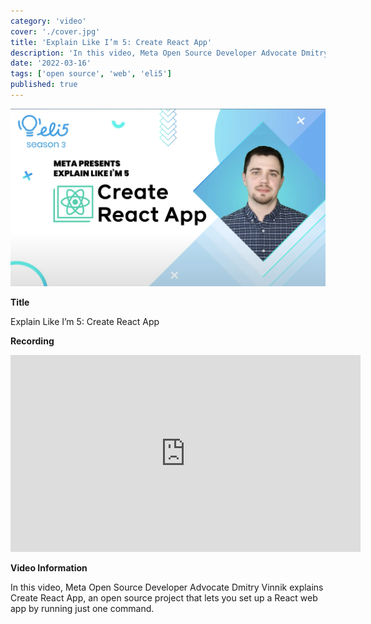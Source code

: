 ```yaml
---
category: 'video'
cover: './cover.jpg'
title: 'Explain Like I’m 5: Create React App'
description: 'In this video, Meta Open Source Developer Advocate Dmitry Vinnik explains Create React App, an open source project that lets you set up a React web app by running just one command.'
date: '2022-03-16'
tags: ['open source', 'web', 'eli5']
published: true
---
```

![cover](./cover.jpg)

**Title**

Explain Like I’m 5: Create React App

**Recording**

<iframe width="560" height="315" src="https://www.youtube.com/embed/rPpubq2c49M" title="YouTube video player" frameborder="0" allow="accelerometer; autoplay; clipboard-write; encrypted-media; gyroscope; picture-in-picture" allowfullscreen></iframe>

<br>

**Video Information**

In this video, Meta Open Source Developer Advocate Dmitry Vinnik explains Create React App, an open source project that lets you set up a React web app by running just one command.